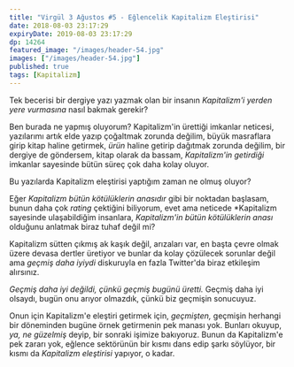 ```yaml
---
title: "Virgül 3 Ağustos #5 - Eğlencelik Kapitalizm Eleştirisi"
date: 2018-08-03 23:17:29
expiryDate: 2019-08-03 23:17:29
dp: 14264
featured_image: "/images/header-54.jpg"
images: ["/images/header-54.jpg"]
published: true
tags: [Kapitalizm]
---
```




Tek becerisi bir dergiye yazı yazmak olan bir insanın *Kapitalizm'i yerden yere
vurmasına* nasıl bakmak gerekir?

Ben burada ne yapmış oluyorum? Kapitalizm'in ürettiği imkanlar neticesi,
yazılarımı artık elde yazıp çoğaltmak zorunda değilim, büyük masraflara girip
kitap haline getirmek, *ürün* haline getirip dağıtmak zorunda değilim, bir
dergiye de göndersem, kitap olarak da bassam, *Kapitalizm'in getirdiği*
imkanlar sayesinde bütün süreç çok daha kolay oluyor.

Bu yazılarda Kapitalizm eleştirisi yaptığım zaman ne olmuş oluyor?

Eğer *Kapitalizm bütün kötülüklerin anasıdır* gibi bir noktadan başlasam, bunun
daha çok *rating* çektiğini biliyorum, evet ama neticede *Kapitalizm sayesinde
ulaşabildiğim insanlara, *Kapitalizm'in bütün kötülüklerin anası* olduğunu
anlatmak biraz tuhaf değil mi?

Kapitalizm sütten çıkmış ak kaşık değil, arızaları var, en başta çevre olmak
üzere devasa dertler üretiyor ve bunlar da kolay çözülecek sorunlar değil ama
*geçmiş daha iyiydi* diskuruyla en fazla Twitter'da biraz etkileşim alırsınız.

*Geçmiş daha iyi değildi, çünkü geçmiş bugünü üretti.* Geçmiş daha iyi olsaydı,
bugün onu arıyor olmazdık, çünkü biz geçmişin sonucuyuz.

Onun için Kapitalizm'e eleştiri getirmek için, *geçmişten,* geçmişin herhangi
bir döneminden bugüne örnek getirmenin pek manası yok. Bunları okuyup, *ya, ne
güzelmiş* deyip, bir sonraki işimize bakıyoruz. Bunun da Kapitalizm'e pek zararı
yok, eğlence sektörünün bir kısmı dans edip şarkı söylüyor, bir kısmı da
*Kapitalizm eleştirisi* yapıyor, o kadar.

